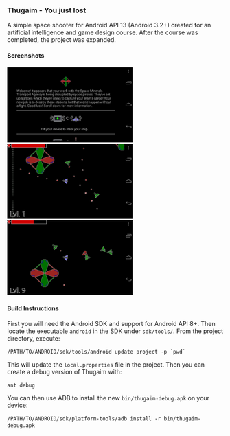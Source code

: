 ### Thugaim - You just lost ###

A simple space shooter for Android API 13 (Android 3.2+) created for an
artificial intelligence and game design course. After the course was completed,
the project was expanded.

#### Screenshots ####

<img src="website/screenshot1.png" alt="Screenshot 1" height="175px" />
<img src="website/screenshot2.png" alt="Screenshot 2" height="175px" />
<img src="website/screenshot3.png" alt="Screenshot 3" height="175px" />

#### Build Instructions ####

First you will need the Android SDK and support for Android API 8+. Then locate
the executable `android` in the SDK under `sdk/tools/`. From the project
directory, execute:

    /PATH/TO/ANDROID/sdk/tools/android update project -p `pwd`

This will update the `local.properties` file in the project. Then you can create
a debug version of Thugaim with:

    ant debug

You can then use ADB to install the new `bin/thugaim-debug.apk` on your device:

    /PATH/TO/ANDROID/sdk/platform-tools/adb install -r bin/thugaim-debug.apk
